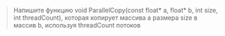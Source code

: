 > Напишите функцию void ParallelCopy(const float* a, float* b, int size, int threadCount), 
которая копирует массива a размера size в массив b, используя threadCount потоков
